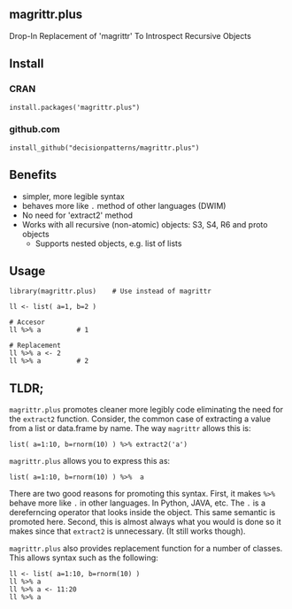 ## magrittr.plus

Drop-In Replacement of 'magrittr' To Introspect Recursive Objects


## Install 

### CRAN 

    install.packages('magrittr.plus")

### github.com

    install_github("decisionpatterns/magrittr.plus")


## Benefits

 * simpler, more legible syntax 
 * behaves more like `.` method of other languages (DWIM)
 * No need for 'extract2' method
 * Works with all recursive (non-atomic) objects: S3, S4, R6 and proto objects
   * Supports nested objects, e.g. list of lists


## Usage

    library(magrittr.plus)    # Use instead of magrittr
     
    ll <- list( a=1, b=2 ) 
     
    # Accesor
    ll %>% a         # 1
     
    # Replacement
    ll %>% a <- 2  
    ll %>% a         # 2


## TLDR;

`magrittr.plus` promotes cleaner more legibly code eliminating the 
need for the `extract2` function.  Consider, the common case of extracting
a value from a list or data.frame by name. The way `magrittr` allows this is:

    list( a=1:10, b=rnorm(10) ) %>% extract2('a')

`magrittr.plus` allows you to express this as:

    list( a=1:10, b=rnorm(10) ) %>%  a

There are two good reasons for promoting this syntax. First, it makes `%>%` 
behave more like `.` in other languages.  In Python, JAVA, etc.  The `.` is a 
dereferncing operator that looks inside the object. This same semantic is 
promoted here.  Second, this is almost always what you would is done so it makes
since that `extract2` is unnecessary. (It still works though).

`magrittr.plus` also provides replacement function for a number of 
classes.  This allows syntax such as the following: 

    ll <- list( a=1:10, b=rnorm(10) ) 
    ll %>% a
    ll %>% a <- 11:20
    ll %>% a

